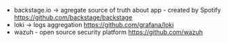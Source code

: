 - backstage.io -> agregate source of truth about app - created by Spotify https://github.com/backstage/backstage
- loki -> logs aggregation https://github.com/grafana/loki
- wazuh - open source security platform https://github.com/wazuh
